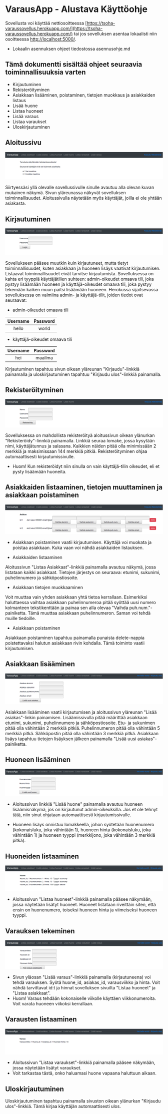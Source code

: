 # VarausApp - Alustava Käyttöohje

Sovellusta voi käyttää nettiosoitteessa [https://tsoha-varaussovellus.herokuapp.com/](https://tsoha-varaussovellus.herokuapp.com/) tai jos sovelluksen asentaa lokaalisti niin osoitteessa [http://localhost:5000/](http://localhost:5000/).

- Lokaalin asennuksen ohjeet tiedostossa asennusohje.md


## Tämä dokumentti sisältää ohjeet seuraavia toiminnallisuuksia varten
- Kirjautuminen
- Rekisteröityminen
- Asiakkaan lisääminen, poistaminen, tietojen muokkaus ja asiakkaiden listaus
- Lisää huone
- Listaa huoneet
- Lisää varaus
- Listaa varaukset
- Uloskirjautuminen


## Aloitussivu

![alt text](https://github.com/toasterkone/HotellihuoneidenVarausjarjestelma/blob/master/documentation/kayttotarkoituskuvia/Aloitussivu_uusin.png "Kuva aloitussivusta")

Siirtyessäsi yllä olevalle sovellussivulle sinulle avautuu alla olevan kuvan mukainen näkymä. Sivun yläreunassa näkyvät sovelluksen toiminnallisuudet. Aloitussivulla näytetään myös käyttäjät, joilla ei ole yhtään asiakasta. 




## Kirjautuminen

![alt text](https://github.com/toasterkone/HotellihuoneidenVarausjarjestelma/blob/master/documentation/kayttotarkoituskuvia/Kirjautuminen_sivu.png "Kuva kirjautumissivusta")


Sovellukseen pääsee muutkin kuin kirjautuneet, mutta tietyt toiminnallisuudet, kuten asiakkaan ja huoneen lisäys vaativat kirjautumisen. Listaavat toiminnallisuudet eivät tarvitse kirjautumista. Sovelluksessa on kahta eri tyyppiä käyttäjätilien suhteen: admin-oikeudet omaava tili, joka pystyy lisäämään huoneen ja käyttäjä-oikeudet omaava tili, joka pystyy tekemään kaiken muun paitsi lisäämään huoneen. Herokussa sijaitsevassa sovelluksessa on valmiina admin- ja käyttäjä-tilit, joiden tiedot ovat seuraavat:

- admin-oikeudet omaava tili

| Username | Password |
|:--------:|:--------:|
| hello    |    world |

- käyttäjä-oikeudet omaava tili

| Username | Password |
|:--------:|:--------:|
| hei      |   maailma|

Kirjautuminen tapahtuu sivun oikean yläreunan "Kirjaudu"-linkkiä painamalla ja uloskirjautuminen tapahtuu "Kirjaudu ulos"-linkkiä painamalla.

## Rekisteröityminen
![alt text](https://github.com/toasterkone/HotellihuoneidenVarausjarjestelma/blob/master/documentation/kayttotarkoituskuvia/rekisteroityminen.png "Rekisteröitymissivu")

Sovelluksessa on mahdollista rekisteröityä aloitussivun oikean ylänurkan "Rekisteröidy"-linnkiä painamalla. Linkkiä seuraa lomake, jossa kysytään nimi, käyttäjätunnus ja salasana. Kaikkien näiden pitää olla minimissään 2 merkkiä ja maksimissaan 144 merkkiä pitkiä. Rekisteröityminen ohjaa automaattisesti kirjautumissivulle. 

- Huom! Kun rekisteröidyt niin sinulla on vain käyttäjä-tilin oikeudet, eli et pysty lisäämään huoneita.


## Asiakkaiden listaaminen, tietojen muuttaminen ja asiakkaan poistaminen
![alt text](https://github.com/toasterkone/HotellihuoneidenVarausjarjestelma/blob/master/documentation/kayttotarkoituskuvia/Listaa_asiakkaat.png "CRUD: Asiakkaiden listaaminen, muokkaaminen ja poistaminen")


- Asiakkaan poistaminen vaatii kirjautumisen. Käyttäjä voi muokata ja poistaa asiakkaan. Kuka vaan voi nähdä asiakkaiden listauksen.

- Asiakkaiden listaaminen

Aloitussivun "Listaa Asiakkaat"-linkkiä painamalla avautuu näkymä, jossa listataan kaikki asiakkaat. Tietojen järjestys on seuraava: etunimi, sukunimi, puhelinnumero ja sähköpostiosoite.

- Asiakkaan tietojen muokkaaminen

Voit muuttaa vain yhden asiakkaan yhtä tietoa kerrallaan. Esimerkiksi haluttaessa vaihtaa asiakkaan puhelinnumeroa pitää syöttää uusi numero kolmanteen tekstikenttään ja painaa sen alla olevaa "Vaihda puh.num."-painiketta. Tämä muuttaa asiakkaan puhelinnumeron. Saman voi tehdä muille tiedoille.

- Asiakkaan poistaminen

Asiakkaan poistaminen tapahtuu painamalla punaista delete-nappia poistettavaksi halutun asiakkaan rivin kohdalla. Tämä toiminto vaatii kirjautumisen.


## Asiakkaan lisääminen

![alt text](https://github.com/toasterkone/HotellihuoneidenVarausjarjestelma/blob/master/documentation/kayttotarkoituskuvia/Lis%C3%A4%C3%A4_asiakas.png "Lomake, jolla asiakas lisätään.")

Asiakkaan lisääminen vaatii kirjautumisen ja aloitussivun yläreunan "Lisää asiakas"-linkin painamisen. Lisäämissivulla pitää määrittää asiakkaan etunimi, sukunimi, puhelinnumero ja sähköpostiosoite. Etu- ja sukunimen pitää olla vähintään 2 merkkiä pitkiä. Puhelinnumeron pitää olla vähintään 5 merkkiä pitkä. Sähköpostin pitää olla vähintään 3 merkkiä pitkä. Asiakkaan lisäys tapahtuu tietojen lisäyksen jälkeen painamalla "Lisää uusi asiakas"-painiketta. 


## Huoneen lisääminen

![alt text](https://github.com/toasterkone/HotellihuoneidenVarausjarjestelma/blob/master/documentation/kayttotarkoituskuvia/Lis%C3%A4%C3%A4_huone.png "Lomake, jolla huone lisätään.")

- Aloitussivun linkkiä "Lisää huone" painamalla avautuu huoneen lisäämisnäkymä, jos on kirjautunut admin-oikeuksilla. Jos et ole tehnyt tätä, niin sinut ohjataan automaattisesti kirjautumissivulle.

- Huoneen lisäys onnistuu lomakkeella, johon syötetään huonenumero (kokonaisluku, joka vähintään 1), huoneen hinta (kokonaisluku, joka vähintään 1) ja huoneen tyyppi (merkkijono, joka vähintään 3 merkkiä pitkä).

## Huoneiden listaaminen

![alt text](https://github.com/toasterkone/HotellihuoneidenVarausjarjestelma/blob/master/documentation/kayttotarkoituskuvia/Listaa_huoneet.png "Huoneiden listaus, huonenumero, hinta, tyyppi")

- Aloitussivun "Listaa huoneet"-linkkiä painamalla pääsee näkymään, jossa näytetään lisätyt huoneet. Huoneet listataan riveittäin siten, että ensin on huonenumero, toiseksi huoneen hinta ja viimeiseksi huoneen tyyppi.

## Varauksen tekeminen
![alt text](https://github.com/toasterkone/HotellihuoneidenVarausjarjestelma/blob/master/documentation/kayttotarkoituskuvia/Varauksen_tekeminen.png "Lomake, jolla varaus lisätään.")

- Sivun yläosan "Lisää varaus"-linkkiä painamalla (kirjautuneena) voi tehdä varauksen. Syötä huone_id, asiakas_id, varausviikko ja hinta. Voit nähdä tarvittavat id:t ja hinnat sovelluksen sivuilta "Listaa huoneet" ja "Listaa asiakkaat".
- Huom! Varaus tehdään kokonaiselle viikolle käyttäen viikkonumeroita. Voit varata huoneen viikoksi kerrallaan.

## Varausten listaaminen

![alt text](https://github.com/toasterkone/HotellihuoneidenVarausjarjestelma/blob/master/documentation/kayttotarkoituskuvia/Listaa_varaukset.png "Varausten listaaminen")

- Aloitussivun "Listaa varaukset"-linkkiä painamalla pääsee näkymään, jossa näytetään lisätyt varaukset.
- Voit tarkastaa tästä, onko haluamasi huone vapaana haluttuun aikaan.

## Uloskirjautuminen

Uloskirjautuminen tapahtuu painamalla sivuston oikean ylänurkan "Kirjaudu ulos"-linkkiä. Tämä kirjaa käyttäjän automaattisesti ulos.






